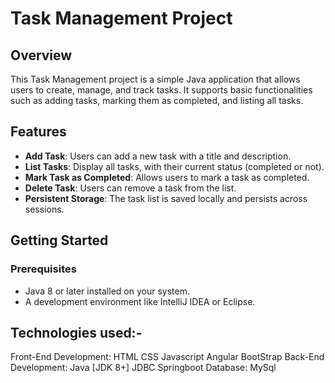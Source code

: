 # Task Management Project

## Overview
This Task Management project is a simple Java application that allows users to create, manage, and track tasks. It supports basic functionalities such as adding tasks, marking them as completed, and listing all tasks.

## Features
- **Add Task**: Users can add a new task with a title and description.
- **List Tasks**: Display all tasks, with their current status (completed or not).
- **Mark Task as Completed**: Allows users to mark a task as completed.
- **Delete Task**: Users can remove a task from the list.
- **Persistent Storage**: The task list is saved locally and persists across sessions.

## Getting Started

### Prerequisites
- Java 8 or later installed on your system.
- A development environment like IntelliJ IDEA or Eclipse.
  
## Technologies used:-
Front-End Development:
HTML
CSS
Javascript
Angular
BootStrap
Back-End Development:
Java [JDK 8+]
JDBC
Springboot
Database:
MySql
